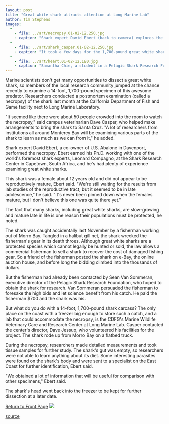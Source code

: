 ```yaml
---
layout: post
title: "Great white shark attracts attention at Long Marine Lab"
author: Tim Stephens
images:
  -
    - file: ../art/necropsy.01-02-12.250.jpg
    - caption: "Shark expert David Ebert (back to camera) explores the interior of a great white shark as UCSC veterinarian Dave Casper (left, foreground) and other researchers look on. Photo: Darryl Bush, Chronicle/Pelagic Shark Research Foundation"
  -
    - file: ../art/shark_casper.01-02-12.250.jpg
    - caption: "It took a few days for the 1,700-pound great white shark to thaw out in preparation for a postmortem examination at the California Department of Fish and Game facility next to Long Marine Lab. Hosing down the shark is campus veterinarian Dave Casper. Photo: Jim MacKenzie"
  -
    - file: ../art/heart.01-02-12.180.jpg
    - caption: "Samantha Chie, a student in a Pelagic Shark Research Foundation course, holds the shark's heart. Photo: S. Van Sommeran, Pelagic Shark Research Foundation"
---
```


Marine scientists don't get many opportunities to dissect a great white shark, so members of the local research community jumped at the chance recently to examine a 14-foot, 1,700-pound specimen of this awesome predator. Researchers conducted a postmortem examination (called a necropsy) of the shark last month at the California Department of Fish and Game facility next to Long Marine Laboratory.

"It seemed like there were about 50 people crowded into the room to watch the necropsy," said campus veterinarian Dave Casper, who helped make arrangements to bring the shark to Santa Cruz. "A lot of researchers from institutions all around Monterey Bay will be examining various parts of the shark to learn as much as we can from it," he added.  
  
Shark expert David Ebert, a co-owner of U.S. Abalone in Davenport, performed the necropsy. Ebert earned his Ph.D. working with one of the world's foremost shark experts, Leonard Compagno, at the Shark Research Center in Capetown, South Africa, and he's had plenty of experience examining great white sharks.  
  
This shark was a female about 12 years old and did not appear to be reproductively mature, Ebert said. "We're still waiting for the results from lab studies of the reproductive tract, but it seemed to be in late adolescence," he said. "It's never been pinned down when the females mature, but I don't believe this one was quite there yet."  
  
The fact that many sharks, including great white sharks, are slow-growing and mature late in life is one reason their populations must be protected, he noted.   
  
The shark was caught accidentally last November by a fisherman working out of Morro Bay. Tangled in a halibut gill net, the shark wrecked the fisherman's gear in its death throes. Although great white sharks are a protected species which cannot legally be hunted or sold, the law allows a commercial fisherman to sell a shark to recover the cost of damaged fishing gear. So a friend of the fisherman posted the shark on e-Bay, the online auction house, and before long the bidding climbed into the thousands of dollars.  
  
But the fisherman had already been contacted by Sean Van Sommeran, executive director of the Pelagic Shark Research Foundation, who hoped to obtain the shark for research. Van Sommeran persuaded the fisherman to foresake the high bids and let science benefit from his catch. He paid the fisherman $700 and the shark was his.   
  
But what do you do with a 14-foot, 1,700-pound shark carcass? The only place on the coast with a freezer big enough to store such a catch, and a lab that could accommodate the necropsy, is the CDFG's Marine Wildlife Veterinary Care and Research Center at Long Marine Lab. Casper contacted the center's director, Dave Jessup, who volunteered his facilities for the project. The shark rode up from Morro Bay on a flatbed truck.   
  
During the necropsy, researchers made detailed measurements and took tissue samples for further study. The shark's gut was empty, so researchers were not able to learn anything about its diet. Some interesting parasites were found on the shark's body and were sent to a specialist on the East Coast for further identification, Ebert said.   
  
"We obtained a lot of information that will be useful for comparison with other specimens," Ebert said.   
  
The shark's head went back into the freezer to be kept for further dissection at a later date.

  
[Return to Front Page][1] ![ ][2]

[1]: ../../index.html
[2]: ../../images/trans.gif

[source](http://www1.ucsc.edu/currents/00-01/02-12/shark.html "Permalink to shark")
